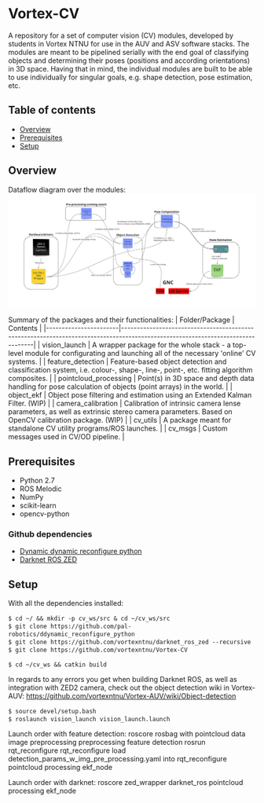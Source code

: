 # Vortex-CV
A repository for a set of computer vision (CV) modules, developed by students in Vortex NTNU for use in the AUV and ASV software stacks. The modules are meant to be pipelined serially with the end goal of classifying objects and determining their poses (positions and according orientations) in 3D space. Having that in mind, the individual modules are built to be able to use individually for singular goals, e.g. shape detection, pose estimation, etc.

## Table of contents
* [Overview](#overview)
* [Prerequisites](#prerequisites)
* [Setup](#setup)

## Overview
Dataflow diagram over the modules:
![dataflow diagram](https://github.com/vortexntnu/Vortex-CV/blob/main/docs/Vortex-CV_dataflow.jpg?raw=true)

Summary of the packages and their functionalities:
| Folder/Package        | Contents |
|-----------------------|--------------------------------------------------------------------------------------------------------------------------------|
| vision_launch         | A wrapper package for the whole stack - a top-level module for configurating and launching all of the necessary 'online' CV systems. |
| feature_detection     | Feature-based object detection and classification system, i.e. colour-, shape-, line-, point-, etc. fitting algorithm composites. |
| pointcloud_processing | Point(s) in 3D space and depth data handling for pose calculation of objects (point arrays) in the world. |
| object_ekf            | Object pose filtering and estimation using an Extended Kalman Filter. (WIP) |
| camera_calibration    | Calibration of intrinsic camera lense parameters, as well as extrinsic stereo camera parameters. Based on OpenCV calibration package. (WIP) |
| cv_utils              | A package meant for standalone CV utility programs/ROS launches. |
| cv_msgs               | Custom messages used in CV/OD pipeline. |

## Prerequisites
- Python 2.7
- ROS Melodic
- NumPy
- scikit-learn
- opencv-python

### Github dependencies
- [Dynamic dynamic reconfigure python](https://github.com/pal-robotics/ddynamic_reconfigure_python)
- [Darknet ROS ZED](https://github.com/vortexntnu/darknet_ros_zed)

## Setup
With all the dependencies installed:
```
$ cd ~/ && mkdir -p cv_ws/src & cd ~/cv_ws/src
$ git clone https://github.com/pal-robotics/ddynamic_reconfigure_python
$ git clone https://github.com/vortexntnu/darknet_ros_zed --recursive
$ git clone https://github.com/vortexntnu/Vortex-CV
```

```
$ cd ~/cv_ws && catkin build
```
In regards to any errors you get when building Darknet ROS, as well as integration with ZED2 camera, check out the object detection wiki in Vortex-AUV: 
https://github.com/vortexntnu/Vortex-AUV/wiki/Object-detection

```
$ source devel/setup.bash
$ roslaunch vision_launch vision_launch.launch
```
Launch order with feature detection:
roscore
rosbag with pointcloud data
image preprocessing
preprocessing
feature detection
rosrun rqt_reconfigure rqt_reconfigure
load detection_params_w_img_pre_processing.yaml into rqt_reconfigure
pointcloud processing 
ekf_node

Launch order with darknet:
roscore
zed_wrapper
darknet_ros
pointcloud processing 
ekf_node